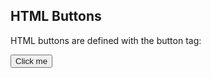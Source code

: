 <!DOCTYPE html>
<html>
<body>

<h2>HTML Buttons</h2>
<p>HTML buttons are defined with the button tag:</p>

<button><a>Click me</a></button>

</body>
</html>
